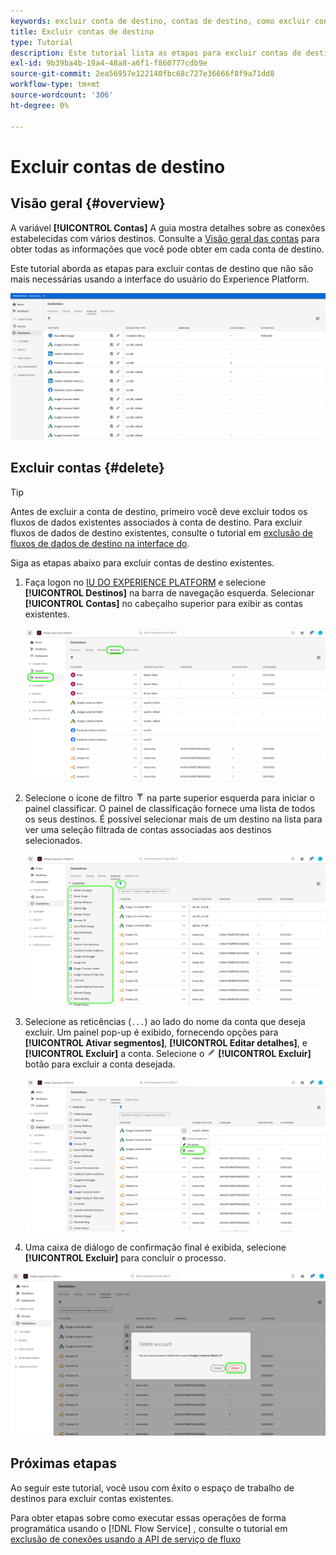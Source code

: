 ```yaml
---
keywords: excluir conta de destino, contas de destino, como excluir contas
title: Excluir contas de destino
type: Tutorial
description: Este tutorial lista as etapas para excluir contas de destino na interface do usuário do Adobe Experience Platform
exl-id: 9b39ba4b-19a4-48a8-a6f1-f860777cdb9e
source-git-commit: 2ea56957e122140fbc68c727e36666f8f9a71dd8
workflow-type: tm+mt
source-wordcount: '306'
ht-degree: 0%

---
```


# Excluir contas de destino

## Visão geral {#overview}

A variável **[!UICONTROL Contas]** A guia mostra detalhes sobre as conexões estabelecidas com vários destinos. Consulte a [Visão geral das contas](../ui/destinations-workspace.md#accounts) para obter todas as informações que você pode obter em cada conta de destino.

Este tutorial aborda as etapas para excluir contas de destino que não são mais necessárias usando a interface do usuário do Experience Platform.

![Guia Contas](../assets/ui/update-accounts/destination-accounts.png)

## Excluir contas {#delete}

>[!TIP]
>
>Antes de excluir a conta de destino, primeiro você deve excluir todos os fluxos de dados existentes associados à conta de destino. Para excluir fluxos de dados de destino existentes, consulte o tutorial em [exclusão de fluxos de dados de destino na interface do](./delete-destinations.md).

Siga as etapas abaixo para excluir contas de destino existentes.

1. Faça logon no [IU DO EXPERIENCE PLATFORM](https://platform.adobe.com/) e selecione **[!UICONTROL Destinos]** na barra de navegação esquerda. Selecionar **[!UICONTROL Contas]** no cabeçalho superior para exibir as contas existentes.

   ![Guia Contas](../assets/ui/delete-accounts/accounts-tab.png)

2. Selecione o ícone de filtro ![Ícone de filtro](../assets/ui/update-accounts/filter.png) na parte superior esquerda para iniciar o painel classificar. O painel de classificação fornece uma lista de todos os seus destinos. É possível selecionar mais de um destino na lista para ver uma seleção filtrada de contas associadas aos destinos selecionados.

   ![Filtrar destinos](../assets/ui/delete-accounts/filter-accounts.png)

3. Selecione as reticências (`...`) ao lado do nome da conta que deseja excluir. Um painel pop-up é exibido, fornecendo opções para **[!UICONTROL Ativar segmentos]**, **[!UICONTROL Editar detalhes]**, e **[!UICONTROL Excluir]** a conta. Selecione o ![Botão Excluir](../assets/ui/workspace/pencil-icon.png) **[!UICONTROL Excluir]** botão para excluir a conta desejada.

   ![Excluir conta de destino](../assets/ui/delete-accounts/delete-accounts.png)

4. Uma caixa de diálogo de confirmação final é exibida, selecione **[!UICONTROL Excluir]** para concluir o processo.

![Confirmar exclusão da conta](../assets/ui/delete-accounts/confirm-account-deletion.png)

## Próximas etapas

Ao seguir este tutorial, você usou com êxito o espaço de trabalho de destinos para excluir contas existentes.

Para obter etapas sobre como executar essas operações de forma programática usando o [!DNL Flow Service] , consulte o tutorial em [exclusão de conexões usando a API de serviço de fluxo](../api/delete-destination-account.md)
